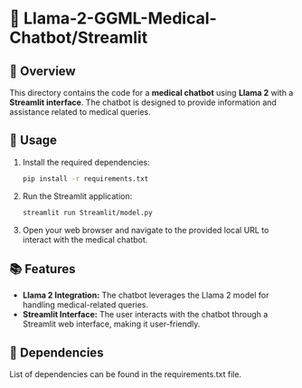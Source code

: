 # 🦙 Llama-2-GGML-Medical-Chatbot/Streamlit

## 📄 Overview
This directory contains the code for a **medical chatbot** using **Llama 2** with a **Streamlit interface**. The chatbot is designed to provide information and assistance related to medical queries.

## 🚀 Usage
1. Install the required dependencies:
   ```bash
   pip install -r requirements.txt
   ```
2. Run the Streamlit application:
   ```bash
   streamlit run Streamlit/model.py
   ``` 
3. Open your web browser and navigate to the provided local URL to interact with the medical chatbot.

## 📚 Features
 * **Llama 2 Integration:** The chatbot leverages the Llama 2 model for handling medical-related queries.
 * **Streamlit Interface:** The user interacts with the chatbot through a Streamlit web interface, making it user-friendly.

## 📌 Dependencies
List of dependencies can be found in the requirements.txt file.


